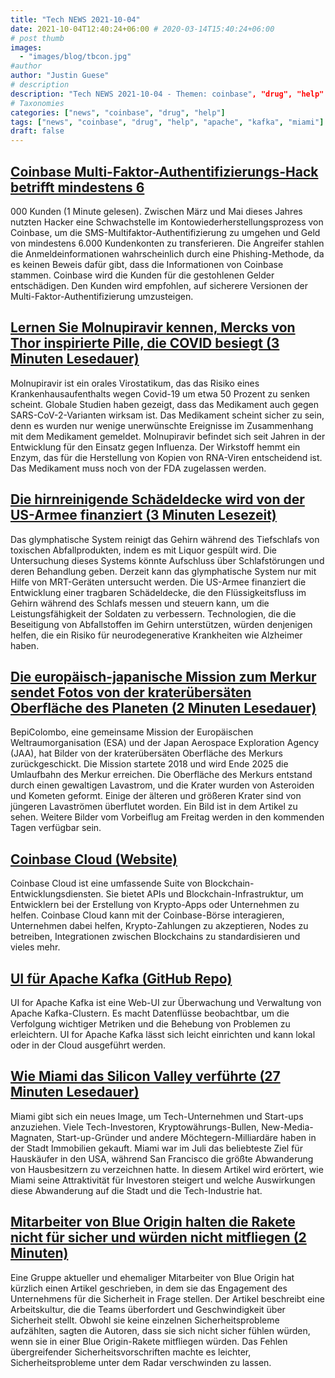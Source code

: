 ```yaml
---
title: "Tech NEWS 2021-10-04"
date: 2021-10-04T12:40:24+06:00 # 2020-03-14T15:40:24+06:00
# post thumb
images:
  - "images/blog/tbcon.jpg"
#author
author: "Justin Guese"
# description
description: "Tech NEWS 2021-10-04 - Themen: coinbase", "drug", "help"
# Taxonomies
categories: ["news", "coinbase", "drug", "help"]
tags: ["news", "coinbase", "drug", "help", "apache", "kafka", "miami"]
draft: false
---
```


## [Coinbase Multi-Faktor-Authentifizierungs-Hack betrifft mindestens 6](https://www.coindesk.com/business/2021/10/01/coinbase-multi-factor-authentication-hack-affects-at-least-6000-customers/)

000 Kunden (1 Minute gelesen). Zwischen März und Mai dieses Jahres nutzten Hacker eine Schwachstelle im Kontowiederherstellungsprozess von Coinbase, um die SMS-Multifaktor-Authentifizierung zu umgehen und Geld von mindestens 6.000 Kundenkonten zu transferieren. Die Angreifer stahlen die Anmeldeinformationen wahrscheinlich durch eine Phishing-Methode, da es keinen Beweis dafür gibt, dass die Informationen von Coinbase stammen. Coinbase wird die Kunden für die gestohlenen Gelder entschädigen. Den Kunden wird empfohlen, auf sicherere Versionen der Multi-Faktor-Authentifizierung umzusteigen.

## [Lernen Sie Molnupiravir kennen, Mercks von Thor inspirierte Pille, die COVID besiegt (3 Minuten Lesedauer)](https://arstechnica.com/science/2021/10/meet-molnupiravir-mercks-thor-inspired-pill-that-hammers-covid/)

 Molnupiravir ist ein orales Virostatikum, das das Risiko eines Krankenhausaufenthalts wegen Covid-19 um etwa 50 Prozent zu senken scheint. Globale Studien haben gezeigt, dass das Medikament auch gegen SARS-CoV-2-Varianten wirksam ist. Das Medikament scheint sicher zu sein, denn es wurden nur wenige unerwünschte Ereignisse im Zusammenhang mit dem Medikament gemeldet. Molnupiravir befindet sich seit Jahren in der Entwicklung für den Einsatz gegen Influenza. Der Wirkstoff hemmt ein Enzym, das für die Herstellung von Kopien von RNA-Viren entscheidend ist. Das Medikament muss noch von der FDA zugelassen werden.

## [Die hirnreinigende Schädeldecke wird von der US-Armee finanziert (3 Minuten Lesezeit)](https://newatlas.com/science/brain-cleaning-skullcap-sleep-glymphatic-system-us-army/)

 Das glymphatische System reinigt das Gehirn während des Tiefschlafs von toxischen Abfallprodukten, indem es mit Liquor gespült wird. Die Untersuchung dieses Systems könnte Aufschluss über Schlafstörungen und deren Behandlung geben. Derzeit kann das glymphatische System nur mit Hilfe von MRT-Geräten untersucht werden. Die US-Armee finanziert die Entwicklung einer tragbaren Schädeldecke, die den Flüssigkeitsfluss im Gehirn während des Schlafs messen und steuern kann, um die Leistungsfähigkeit der Soldaten zu verbessern. Technologien, die die Beseitigung von Abfallstoffen im Gehirn unterstützen, würden denjenigen helfen, die ein Risiko für neurodegenerative Krankheiten wie Alzheimer haben.

## [Die europäisch-japanische Mission zum Merkur sendet Fotos von der kraterübersäten Oberfläche des Planeten (2 Minuten Lesedauer)](https://www.theverge.com/2021/10/3/22707368/european-japan-mission-mercury-bepi-colombo-photos-space)

 BepiColombo, eine gemeinsame Mission der Europäischen Weltraumorganisation (ESA) und der Japan Aerospace Exploration Agency (JAA), hat Bilder von der kraterübersäten Oberfläche des Merkurs zurückgeschickt. Die Mission startete 2018 und wird Ende 2025 die Umlaufbahn des Merkur erreichen. Die Oberfläche des Merkurs entstand durch einen gewaltigen Lavastrom, und die Krater wurden von Asteroiden und Kometen geformt. Einige der älteren und größeren Krater sind von jüngeren Lavaströmen überflutet worden. Ein Bild ist in dem Artikel zu sehen. Weitere Bilder vom Vorbeiflug am Freitag werden in den kommenden Tagen verfügbar sein.

## [Coinbase Cloud (Website)](https://www.coinbase.com/cloud)

 Coinbase Cloud ist eine umfassende Suite von Blockchain-Entwicklungsdiensten. Sie bietet APIs und Blockchain-Infrastruktur, um Entwicklern bei der Erstellung von Krypto-Apps oder Unternehmen zu helfen. Coinbase Cloud kann mit der Coinbase-Börse interagieren, Unternehmen dabei helfen, Krypto-Zahlungen zu akzeptieren, Nodes zu betreiben, Integrationen zwischen Blockchains zu standardisieren und vieles mehr.

## [UI für Apache Kafka (GitHub Repo)](https://github.com/provectus/kafka-ui)

 UI for Apache Kafka ist eine Web-UI zur Überwachung und Verwaltung von Apache Kafka-Clustern. Es macht Datenflüsse beobachtbar, um die Verfolgung wichtiger Metriken und die Behebung von Problemen zu erleichtern. UI for Apache Kafka lässt sich leicht einrichten und kann lokal oder in der Cloud ausgeführt werden.

## [Wie Miami das Silicon Valley verführte (27 Minuten Lesedauer)](https://nymag.com/intelligencer/2021/09/how-miami-seduced-silicon-valley.html)

 Miami gibt sich ein neues Image, um Tech-Unternehmen und Start-ups anzuziehen. Viele Tech-Investoren, Kryptowährungs-Bullen, New-Media-Magnaten, Start-up-Gründer und andere Möchtegern-Milliardäre haben in der Stadt Immobilien gekauft. Miami war im Juli das beliebteste Ziel für Hauskäufer in den USA, während San Francisco die größte Abwanderung von Hausbesitzern zu verzeichnen hatte. In diesem Artikel wird erörtert, wie Miami seine Attraktivität für Investoren steigert und welche Auswirkungen diese Abwanderung auf die Stadt und die Tech-Industrie hat.

## [Mitarbeiter von Blue Origin halten die Rakete nicht für sicher und würden nicht mitfliegen (2 Minuten)](https://futurism.com/the-byte/blue-origin-employees-rocket-safe-wouldnt-ride)

 Eine Gruppe aktueller und ehemaliger Mitarbeiter von Blue Origin hat kürzlich einen Artikel geschrieben, in dem sie das Engagement des Unternehmens für die Sicherheit in Frage stellen. Der Artikel beschreibt eine Arbeitskultur, die die Teams überfordert und Geschwindigkeit über Sicherheit stellt. Obwohl sie keine einzelnen Sicherheitsprobleme aufzählten, sagten die Autoren, dass sie sich nicht sicher fühlen würden, wenn sie in einer Blue Origin-Rakete mitfliegen würden. Das Fehlen übergreifender Sicherheitsvorschriften machte es leichter, Sicherheitsprobleme unter dem Radar verschwinden zu lassen.

